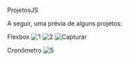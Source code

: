 ProjetosJS

A seguir, uma prévia de alguns projetos:

Flexbox
![1](https://user-images.githubusercontent.com/37301918/172493275-d97e28a9-f05a-439f-ac03-59de1cc7b14f.PNG)
![2](https://user-images.githubusercontent.com/37301918/172493283-c51248b1-1e71-49b0-b935-d67c96434c73.PNG)
![Capturar](https://user-images.githubusercontent.com/37301918/172493288-e177b5df-07a6-4eac-b321-243f274d4565.PNG)

Cronômetro
![5](https://user-images.githubusercontent.com/37301918/172493706-2df8ff03-f6f0-4f3d-95ba-d7f2bc4c4c37.PNG)
